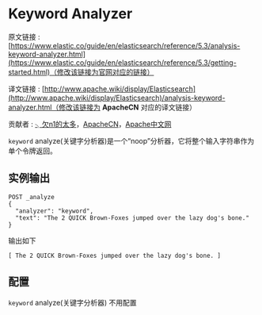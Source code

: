 # Keyword Analyzer

原文链接 : [https://www.elastic.co/guide/en/elasticsearch/reference/5.3/analysis-keyword-analyzer.html](https://www.elastic.co/guide/en/elasticsearch/reference/5.3/getting-started.html)（修改该链接为官网对应的链接）

译文链接 : [http://www.apache.wiki/display/Elasticsearch](http://www.apache.wiki/display/Elasticsearch)/analysis-keyword-analyzer.html（修改该链接为 **ApacheCN** 对应的译文链接）

贡献者 : [╮欠n1的太多](/display/~wuhongzhou)，[ApacheCN](/display/~apachecn)，[Apache中文网](/display/~apachechina)

`keyword` analyze(关键字分析器)是一个“noop”分析器，它将整个输入字符串作为单个令牌返回。

## 实例输出

```
POST _analyze
{
  "analyzer": "keyword",
  "text": "The 2 QUICK Brown-Foxes jumped over the lazy dog's bone."
}

```

输出如下

```
[ The 2 QUICK Brown-Foxes jumped over the lazy dog's bone. ]
```

## 配置

`keyword` analyze(关键字分析器) 不用配置